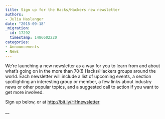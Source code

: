 ```yaml
---
title: Sign up for the Hacks/Hackers new newsletter
authors:
- Julia Haslanger
date: "2015-09-18"
_migration:
  id: 17292
  timestamp: 1486602220
categories:
- Announcements
- News
---
```


We&#8217;re launching a new newsletter as a way for you to learn from and about what&#8217;s going on in the more than 70(!) Hacks/Hackers groups around the world. Each newsletter will include a list of upcoming events, a section spotlighting an interesting group or member, a few links about industry news or other popular topics, and a suggested call to action if you want to get more involved.

Sign up below, or at <http://bit.ly/HHnewsletter>

<!-- Begin MailChimp Signup Form -->

 __
